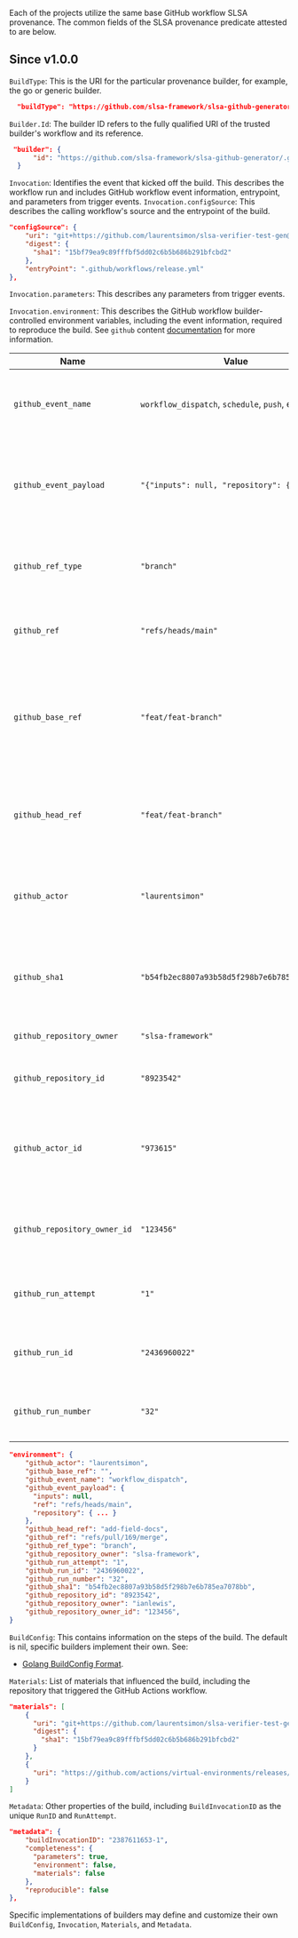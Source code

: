 Each of the projects utilize the same base GitHub workflow SLSA provenance. The common fields of the SLSA provenance predicate attested to are below.

## Since v1.0.0

`BuildType`: This is the URI for the particular provenance builder, for example, the go or generic builder. 
```json
  "buildType": "https://github.com/slsa-framework/slsa-github-generator/go@v1"
```
`Builder.Id`: The builder ID refers to the fully qualified URI of the trusted builder's workflow and its reference. 
```json
 "builder": {
      "id": "https://github.com/slsa-framework/slsa-github-generator/.github/workflows/builder_go_slsa3.yml@refs/tags/v0.0.1"
  }
```
`Invocation`: Identifies the event that kicked off the build. This describes the workflow run and includes GitHub workflow event information, entrypoint, and parameters from trigger events. 
`Invocation.configSource`: This describes the calling workflow's source and the entrypoint of the build.
```json
"configSource": {
    "uri": "git+https://github.com/laurentsimon/slsa-verifier-test-gen@refs/heads/main",
    "digest": {
      "sha1": "15bf79ea9c89fffbf5dd02c6b5b686b291bfcbd2"
    },
    "entryPoint": ".github/workflows/release.yml"
},
```
`Invocation.parameters`: This describes any parameters from trigger events.

`Invocation.environment`: This describes the GitHub workflow builder-controlled environment variables, including the event information, required to reproduce the build. See `github` content [documentation](https://docs.github.com/en/actions/learn-github-actions/contexts#github-context) for more information.


  | Name       | Value    | Description    |
| ---------------------------- | ------------------------------------------------------ | ---------------------------------------------------------------------------------------------------------------------------------------------------------------------------------------------------------------------- |
| `github_event_name`   | `workflow_dispatch`, `schedule`, `push`, etc | Name of the [event](https://docs.github.com/en/actions/using-workflows/events-that-trigger-workflows#available-events) that initiated the workflow run. |
| `github_event_payload` | `"{"inputs": null, "repository": { ... }}"`    | The full event payload, including workflow inputs and repository information. |
| `github_ref_type` | `"branch"`    | The type of ref that triggered the workflow run. |
| `github_ref` | `"refs/heads/main"`    | The ref that triggered the workflow run. |
| `github_base_ref` | `"feat/feat-branch"`    | The ref or source branch of the pull request in a workflow run. Only populated on pull requests. |
| `github_head_ref` | `"feat/feat-branch"`    | The is ref or source branch of the pull request in a workflow run. |
| `github_actor` | `"laurentsimon"`    | The username of the user that initiated the workflow run. |
| `github_sha1` | `"b54fb2ec8807a93b58d5f298b7e6b785ea7078bb"`    | The is the commit SHA that triggered the workflow run. |
| `github_repository_owner` | `"slsa-framework"`    | The owner of the repository. |
| `github_repository_id` | `"8923542"`    | The is the unique ID of the repository. |
| `github_actor_id` | `"973615"`    | The is the unique ID of the actor that triggered the workflow run. |
| `github_repository_owner_id` | `"123456"`    | The is the unique ID of the owner of the repository. |
| `github_run_attempt` | `"1"`    | The is run attempt of the workflow run. |
| `github_run_id` | `"2436960022"`    | The is the run ID for the workflow run. |
| `github_run_number` | `"32"`    | The is the run number of the workflow run. |

```json
"environment": {
    "github_actor": "laurentsimon",
    "github_base_ref": "",
    "github_event_name": "workflow_dispatch",
    "github_event_payload": {
      "inputs": null,
      "ref": "refs/heads/main",
      "repository": { ... }
    },
    "github_head_ref": "add-field-docs",
    "github_ref": "refs/pull/169/merge",
    "github_ref_type": "branch",
    "github_repository_owner": "slsa-framework",
    "github_run_attempt": "1",
    "github_run_id": "2436960022",
    "github_run_number": "32",
    "github_sha1": "b54fb2ec8807a93b58d5f298b7e6b785ea7078bb",
    "github_repository_id": "8923542",
    "github_repository_owner": "ianlewis",
    "github_repository_owner_id": "123456",
}
```

`BuildConfig`: This contains information on the steps of the build. The default is nil, specific builders implement their own. See:
- [Golang BuildConfig Format](https://github.com/slsa-framework/slsa-github-generator/blob/main/internal/builders/go/README.md#buildconfig-format).

`Materials`: List of materials that influenced the build, including the repository that triggered the GitHub Actions workflow.
```json
"materials": [
    {
      "uri": "git+https://github.com/laurentsimon/slsa-verifier-test-gen@refs/heads/main",
      "digest": {
        "sha1": "15bf79ea9c89fffbf5dd02c6b5b686b291bfcbd2"
      }
    },
    {
      "uri": "https://github.com/actions/virtual-environments/releases/tag/ubuntu20/20220515.1"
    }
]
```
`Metadata`: Other properties of the build, including `BuildInvocationID` as the unique `RunID` and `RunAttempt`. 
```json
"metadata": {
    "buildInvocationID": "2387611653-1",
    "completeness": {
      "parameters": true,
      "environment": false,
      "materials": false
    },
    "reproducible": false
},

```


Specific implementations of builders may define and customize their own `BuildConfig`, `Invocation`, `Materials`, and `Metadata`.
